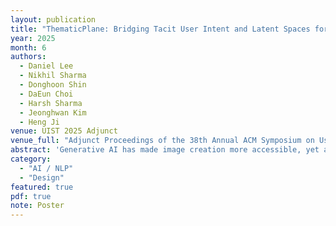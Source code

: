 ```yaml
---
layout: publication
title: "ThematicPlane: Bridging Tacit User Intent and Latent Spaces for Image Generation"
year: 2025
month: 6
authors:
  - Daniel Lee
  - Nikhil Sharma
  - Donghoon Shin
  - DaEun Choi
  - Harsh Sharma
  - Jeonghwan Kim
  - Heng Ji
venue: UIST 2025 Adjunct
venue_full: "Adjunct Proceedings of the 38th Annual ACM Symposium on User Interface Software and Technology"
abstract: 'Generative AI has made image creation more accessible, yet aligning outputs with nuanced creative intent remains challenging, particularly for non-experts. Existing tools often require users to externalize ideas through prompts or references, limiting fluid exploration. We introduce ThematicPlane, a system that enables users to navigate and manipulate high-level semantic concepts (e.g., mood, style, or narrative tone) within an interactive thematic design plane. This interface bridges the gap between tacit creative intent and system control. In our exploratory study (N=6), participants engaged in divergent and convergent creative modes, often embracing unexpected results as inspiration or iteration cues. While they grounded their exploration in familiar themes, differing expectations of how themes mapped to outputs revealed a need for more explainable controls. Overall, ThematicPlane fosters expressive, iterative workflows and highlights new directions for intuitive, semantics-driven interaction in generative design tools.'
category:
  - "AI / NLP"
  - "Design"
featured: true
pdf: true
note: Poster
---
```


